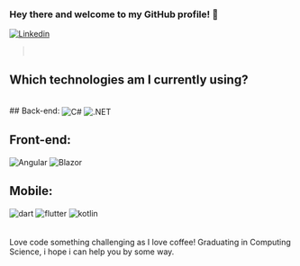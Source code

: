### Hey there and welcome to my GitHub profile! 👋
[![Linkedin](https://img.shields.io/badge/LinkedIn-0077B5?style=for-the-badge&logo=linkedin&logoColor=white)](https://github.com/joaodest)

><br/>
## Which technologies am I currently using?

<div style="display: inline_block"><br/> 
  ## Back-end:
  <img align="center" alt="C#" src ="https://img.shields.io/badge/C%23-239120?style=for-the-badge&logo=c-sharp&logoColor=white">
  <img align="center" alt=".NET" src ="https://img.shields.io/badge/.NET-5C2D91?style=for-the-badge&logo=.net&logoColor=white">

  ## Front-end:
  <img align="center" alt="Angular" src ="https://img.shields.io/badge/angular-%23DD0031.svg?style=for-the-badge&logo=angular&logoColor=white">
  <img align="center" alt="Blazor" src ="https://img.shields.io/badge/blazor-%235C2D91.svg?style=for-the-badge&logo=blazor&logoColor=white)">

  ## Mobile:
  <img align="center" alt="dart" src ="https://img.shields.io/badge/Dart-0175C2?style=for-the-badge&logo=dart&logoColor=white">
  <img align="center" alt="flutter" src ="https://img.shields.io/badge/Flutter-02569B?style=for-the-badge&logo=flutter&logoColor=white">
  <img align="center" alt="kotlin" src ="https://img.shields.io/badge/Kotlin-0095D5?&style=for-the-badge&logo=kotlin&logoColor=white">
  
</div><br/>
<br/>
Love code something challenging as I love coffee!
Graduating in Computing Science, i hope i can help you by some way. 

